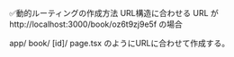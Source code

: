 ✅動的ルーティングの作成方法
URL構造に合わせる
URL が http://localhost:3000/book/oz6t9zj9e5f の場合

app/
  book/
    [id]/
      page.tsx
のようにURLに合わせて作成する。



